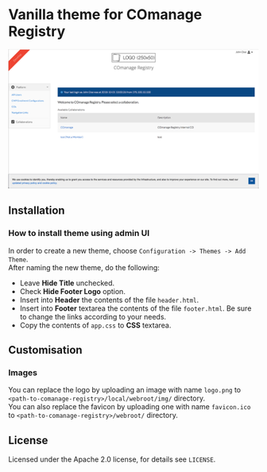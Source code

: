 # Vanilla theme for COmanage Registry

![COmanage Registry](./screenshot.png)

## Installation

### How to install theme using admin UI

In order to create a new theme, choose `Configuration -> Themes -> Add Theme`.  
After naming the new theme, do the following:

- Leave **Hide Title** unchecked.
- Check **Hide Footer Logo** option.
- Insert into **Header** the contents of the file `header.html`.
- Insert into **Footer** textarea the contents of the file `footer.html`. Be sure to change the links according to your needs.
- Copy the contents of `app.css` to **CSS** textarea.


## Customisation

### Images

You can replace the logo by uploading an image with name `logo.png` to `<path-to-comanage-registry>/local/webroot/img/` directory.  
You can also replace the favicon by uploading one with name `favicon.ico` to `<path-to-comanage-registry>/webroot/` directory.

## License

Licensed under the Apache 2.0 license, for details see `LICENSE`.
